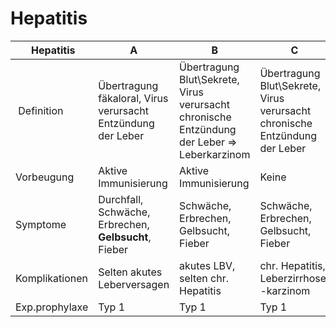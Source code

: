 # Hepatitis

| Hepatitis | A | B | C |
| --- | --- | --- | --- |
| Definition | Übertragung fäkaloral, Virus verursacht Entzündung der Leber | Übertragung Blut\Sekrete, Virus verursacht chronische Entzündung der Leber => Leberkarzinom | Übertragung Blut\Sekrete, Virus verursacht chronische Entzündung der Leber |
| Vorbeugung | Aktive Immunisierung | Aktive Immunisierung | Keine |
| Symptome | Durchfall, Schwäche, Erbrechen, __Gelbsucht__, Fieber | Schwäche, Erbrechen, Gelbsucht, Fieber | Schwäche, Erbrechen, Gelbsucht, Fieber |
| Komplikationen | Selten akutes Leberversagen | akutes LBV, selten chr. Hepatitis | chr. Hepatitis, Leberzirrhose, -karzinom |
| Exp.prophylaxe | Typ 1 | Typ 1 | Typ 1 |